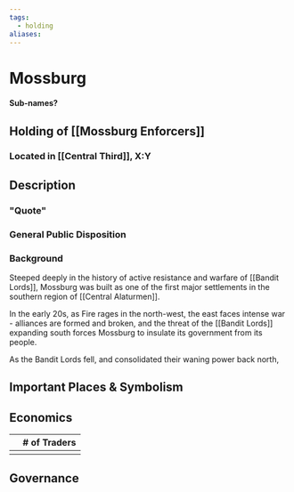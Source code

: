 ```yaml
---
tags:
  - holding
aliases:
---
```

# Mossburg
#### Sub-names?
## Holding of [[Mossburg Enforcers]]
### Located in [[Central Third]], X:Y
## Description
### "Quote"

### General Public Disposition

### Background
Steeped deeply in the history of active resistance and warfare of [[Bandit Lords]], Mossburg was built as one of the first major settlements in the southern region of [[Central Alaturmen]]. 

In the early 20s, as Fire rages in the north-west, the east faces intense war - alliances are formed and broken, and the threat of the [[Bandit Lords]] expanding south forces Mossburg to insulate its government from its people.

As the Bandit Lords fell, and consolidated their waning power back north, 



## Important Places & Symbolism

## Economics
|     | # of Traders |
| --- | ------------ |
|     |              |

## Governance